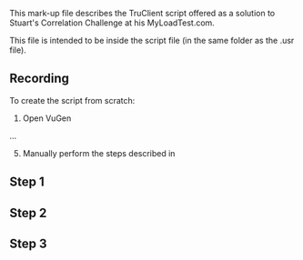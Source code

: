 This mark-up file describes the TruClient script offered as a solution to 
Stuart's Correlation Challenge at his MyLoadTest.com.

This file is intended to be inside the script file (in the same folder as the .usr file).

## Recording

To create the script from scratch:

1. Open VuGen

...

5. Manually perform the steps described in


## Step 1



## Step 2



## Step 3


